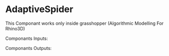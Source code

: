 # AdaptiveSpider

This Componant works only inside grasshopper (Algorithmic Modelling For Rhino3D)

Componants Inputs:

Componants Outputs:
